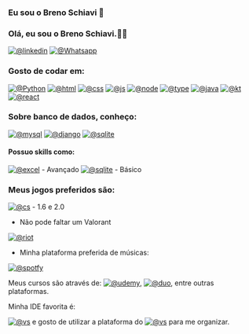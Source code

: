 ### Eu sou o Breno Schiavi 👋


### Olá, eu sou o Breno Schiavi.✌🏻
[![@linkedin](https://img.shields.io/badge/LinkedIn-0077B5?style=for-the-badge&logo=linkedin&logoColor=white
)](https://www.linkedin.com/in/brenoschiavi/)
[![@Whatsapp](https://img.shields.io/badge/WhatsApp-25D366?style=for-the-badge&logo=whatsapp&logoColor=white
)](https://wa.me/+5511989649673)

### Gosto de codar em:

[![@Python](https://img.shields.io/badge/Python-3776AB?style=for-the-badge&logo=python&logoColor=white
)](https://wa.me/+5511989649673)
[![@html](https://img.shields.io/badge/HTML5-E34F26?style=for-the-badge&logo=html5&logoColor=white
)]()
[![@css](https://img.shields.io/badge/CSS-239120?&style=for-the-badge&logo=css3&logoColor=white
)]()
[![@js](https://img.shields.io/badge/JavaScript-F7DF1E?style=for-the-badge&logo=javascript&logoColor=black
)]()
[![@node](https://img.shields.io/badge/Node.js-43853D?style=for-the-badge&logo=node.js&logoColor=white
)]()
[![@type](https://img.shields.io/badge/TypeScript-007ACC?style=for-the-badge&logo=typescript&logoColor=white
)]()
[![@java](https://img.shields.io/badge/Java-ED8B00?style=for-the-badge&logo=openjdk&logoColor=white
)]()
[![@kt](https://img.shields.io/badge/Kotlin-0095D5?&style=for-the-badge&logo=kotlin&logoColor=white
)]()
[![@react](https://img.shields.io/badge/React-20232A?style=for-the-badge&logo=react&logoColor=61DAFB
)]()

### Sobre banco de dados, conheço: 

[![@mysql](https://img.shields.io/badge/MySQL-00000F?style=for-the-badge&logo=mysql&logoColor=white
)]()
[![@django](https://img.shields.io/badge/Django-092E20?style=for-the-badge&logo=django&logoColor=white
)]()
[![@sqlite](https://img.shields.io/badge/SQLite-07405E?style=for-the-badge&logo=sqlite&logoColor=white
)]()

#### Possuo skills como: 

[![@excel](https://img.shields.io/badge/Microsoft_Office-D83B01?style=for-the-badge&logo=microsoft-office&logoColor=white
)]() - Avançado
[![@sqlite](https://img.shields.io/badge/Powershell-2CA5E0?style=for-the-badge&logo=powershell&logoColor=white
)]() - Básico

### Meus jogos preferidos são:

[![@cs](https://img.shields.io/badge/Counter_Strike-000000?style=for-the-badge&logo=counter-strike&logoColor=white
)]() - 1.6 e 2.0
- Não pode faltar um Valorant

[![@riot](https://img.shields.io/badge/Riot_Games-D32936?style=for-the-badge&logo=riot-games&logoColor=white
)]() 

- Minha plataforma preferida de músicas:

[![@spotfy](https://img.shields.io/badge/Spotify-1ED760?&style=for-the-badge&logo=spotify&logoColor=white
)]()


Meus cursos são através de: [![@udemy](https://img.shields.io/badge/Udemy-EC5252?style=for-the-badge&logo=Udemy&logoColor=white
)](), 
[![@duo](https://img.shields.io/badge/Duolingo-58CC02?style=for-the-badge&logo=Duolingo&logoColor=white
)](), entre outras plataformas.

Minha IDE favorita é:

[![@vs](https://img.shields.io/badge/Visual_Studio_Code-0078D4?style=for-the-badge&logo=visual%20studio%20code&logoColor=white
)]() e gosto de utilizar a plataforma do [![@vs](https://img.shields.io/badge/Trello-0052CC?style=for-the-badge&logo=trello&logoColor=white
)]() para me organizar.
